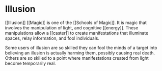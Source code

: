 # Illusion
[[Illusion]] [[Magic]] is one of the [[Schools of Magic]]. It is magic that involves the manipulation of light, and cognitive [[energy]]. These manipulations allow a [[caster]] to create manifestations that illuminate spaces, relay information, and fool individuals.

Some users of illusion are so skilled they can fool the minds of a target into believing an illusion is actually harming them, possibly causing real death. Others are so skilled to a point where manifestations created from light become temporarily real.